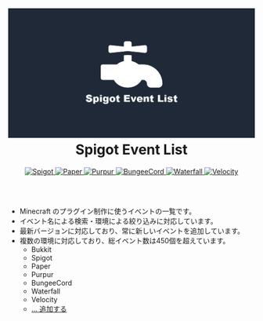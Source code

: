 <h1 align="center">
  <a href="https://spigot-event-list.s7a.dev">
    <img src="public/logo.png" alt="spigot-event-list"/>
  </a>
  Spigot Event List
</h1>

<p align="center">
  <a href="https://www.spigotmc.org">
    <img alt="Spigot" src="https://img.shields.io/badge/dynamic/json?url=https%3A%2F%2Fgithub.com%2Fsya-ri%2Fspigot-event-list%2Fraw%2Fmaster%2Fdata%2Fversions.json&query=Spigot&label=Spigot&color=orange" />
  </a>
  <a href="https://papermc.io/downloads/paper">
    <img alt="Paper" src="https://img.shields.io/badge/dynamic/json?url=https%3A%2F%2Fgithub.com%2Fsya-ri%2Fspigot-event-list%2Fraw%2Fmaster%2Fdata%2Fversions.json&query=Paper&label=Paper&color=lightgray" />
  </a>
  <a href="https://purpurmc.org">
    <img alt="Purpur" src="https://img.shields.io/badge/dynamic/json?url=https%3A%2F%2Fgithub.com%2Fsya-ri%2Fspigot-event-list%2Fraw%2Fmaster%2Fdata%2Fversions.json&query=Purpur&label=Purpur&color=blueviolet" />
  </a>
  <a href="https://www.spigotmc.org/wiki/bungeecord">
    <img alt="BungeeCord" src="https://img.shields.io/badge/dynamic/json?url=https%3A%2F%2Fgithub.com%2Fsya-ri%2Fspigot-event-list%2Fraw%2Fmaster%2Fdata%2Fversions.json&query=Bungee&label=Bungee&color=yellow" />
  </a>
  <a href="https://papermc.io/downloads/waterfall">
    <img alt="Waterfall" src="https://img.shields.io/badge/dynamic/json?url=https%3A%2F%2Fgithub.com%2Fsya-ri%2Fspigot-event-list%2Fraw%2Fmaster%2Fdata%2Fversions.json&query=Waterfall&label=Waterfall&color=lightblue" />
  </a>
  <a href="https://papermc.io/downloads/velocity">
    <img alt="Velocity" src="https://img.shields.io/badge/dynamic/json?url=https%3A%2F%2Fgithub.com%2Fsya-ri%2Fspigot-event-list%2Fraw%2Fmaster%2Fdata%2Fversions.json&query=Velocity&label=Velocity&color=lightgreen" />
  </a>
</p>

<br />
<br />

- Minecraft のプラグイン制作に使うイベントの一覧です。
- イベント名による検索・環境による絞り込みに対応しています。
- 最新バージョンに対応しており、常に新しいイベントを追加しています。
- 複数の環境に対応しており、総イベント数は450個を超えています。
  - Bukkit
  - Spigot
  - Paper
  - Purpur
  - BungeeCord
  - Waterfall
  - Velocity
  - [... 追加する](https://github.com/sya-ri/spigot-event-list/issues/new?template=new-environment.yml)
